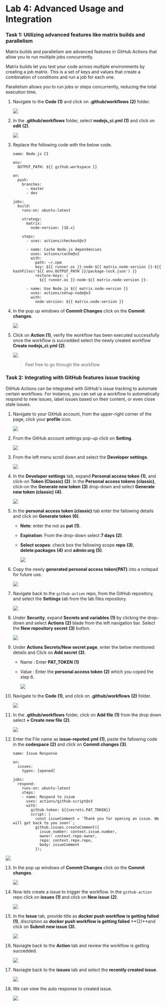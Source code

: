 # Lab 4: Advanced Usage and Integration 

### Task 1: Utilizing advanced features like matrix builds and parallelism

Matrix builds and parallelism are advanced features in GitHub Actions that allow you to run multiple jobs concurrently.

Matrix builds let you test your code across multiple environments by creating a job matrix. This is a set of keys and values that create a combination of conditions and run a job for each one.

Parallelism allows you to run jobs or steps concurrently, reducing the total execution time.

1. Navigate to the **Code** **(1)** and click on **.github/workflows** **(2)** folder.

    ![](../media/optimize1.png)

2. In the **.github/workflows** folder, select **nodejs_ci.yml** **(1)** and click on **edit** **(2)**.

    ![](../media/optimize2.png)

3. Replace the following code with the below code.

    ```
    name: Node.js CI
    
    env:
      OUTPUT_PATH: ${{ github.workspace }}
    
    on:
      push:
        branches:
          - master
          - dev
    
    jobs:
      build:
        runs-on: ubuntu-latest
    
        strategy:
          matrix:
            node-version: [18.x]
    
        steps:
          - uses: actions/checkout@v3
    
          - name: Cache Node.js dependencies
            uses: actions/cache@v2
            with:
              path: ~/.npm
              key: ${{ runner.os }}-node-${{ matrix.node-version }}-${{ hashFiles('${{ env.OUTPUT_PATH }}/package-lock.json') }}
              restore-keys: |
                ${{ runner.os }}-node-${{ matrix.node-version }}-
    
          - name: Use Node.js ${{ matrix.node-version }}
            uses: actions/setup-node@v3
            with:
              node-version: ${{ matrix.node-version }}
    ```

4. In the pop up windows of **Commit Changes** click on the **Commit changes**.

    ![](../media/newcommit.png)

5. Click on **Action** **(1)**, verify the workflow has been executed successfully once the workflow is succedded select the newly created workflow **Create nodejs_ci.yml** **(2)**.

    ![](../media/optimize4.png)

    > Feel free to go through the workflow

### Task 2: Integrating with GitHub features issue tracking

GitHub Actions can be integrated with GitHub's issue tracking to automate certain workflows. For instance, you can set up a workflow to automatically respond to new issues, label issues based on their content, or even close stale issues.

1. Navigate to your GitHub account, from the upper-right corner of the page, click your **profile** icon.

   ![](../media/ex3-task1-task1.png)

2. From the GitHub account settings pop-up click on **Setting**.
   
   ![](../media/setting.png)

3. From the left menu scroll down and select the **Developer settings**.

    ![](../media/ex3-task1-task2.png)

4. In the **Developer settings** tab, expand **Personal access token** **(1)**, and click-on **Token (Classic)** **(2)**. In the **Personal access tokens (classic)**, click-on the **Generate new token** **(3)** drop-down and select **Generate new token (classic)** **(4)**.

    ![](../media/ex3-task1-task3.png)

5. In the **personal access token (classic)** tab enter the fallowing details and click on **Generate token** **(6)**.

    - **Note**: enter the not as **pat** **(1)**.
    - **Expiration**: From the drop-down select **7 days** **(2)**.
    - **Select scopes**: check box the fallowing scope **repo** **(3)**, **delete:packages** **(4)** and **admin:org** **(5)**.

      ![](../media/ex3-task1-task4.png)

6. Copy the newly **generated personal access token(PAT)** into a notepad for future use.

    ![](../media/ex3-task1-task5.png)

7. Navigate back to the `github-action` repo, from the GitHub repository, and select the **Settings** tab from the lab files repository.

    ![](../media/github-action.png)

8. Under **Security**, expand **Secrets and variables** **(1)** by clicking the drop-down and select **Actions** **(2)** blade from the left navigation bar. Select the **New repository secret** **(3)** button.

    ![](../media/add-sec1.png)

9. Under **Actions Secrets/New secret page**, enter the below mentioned details and Click on **Add secret** **(3)**.

    - Name : Enter **PAT_TOKEN** **(1)**
    - Value : Enter the **personal access token** **(2)** which you coped the step 6.

      ![](../media/ex3-task1-task6.png)

10. Navigate to the **Code** **(1)**, and click on **.github/workflows** **(2)** folder.

    ![](../media/optimize1.png)

11. In the **.github/workflows** folder, click on **Add file** **(1)** from the drop down select **+ Create new file** **(2)**.

    ![](../media/add-file.png)

12. Enter the File name as **issue-repoted.yml** **(1)**, paste the fallowing code in the **codespace** **(2)** and click on **Commit changes** **(3)**.

    ```
    name: Issue Response
    
    on:
      issues:
        types: [opened]
    
    jobs:
      respond:
        runs-on: ubuntu-latest
        steps:
        - name: Respond to issue
          uses: actions/github-script@v3
          with:
            github-token: ${{secrets.PAT_TOKEN}}
            script: |
              const issueComment = `Thank you for opening an issue. We will get back to you soon!`;
              github.issues.createComment({
                issue_number: context.issue.number,
                owner: context.repo.owner,
                repo: context.repo.repo,
                body: issueComment
              });
    ```

![](../media/issue-yml.png)

13. In the pop up windows of **Commit Changes** click on the **Commit changes**.

    ![](../media/issue-commit.png)

14. Now lets create a issue to trigger the workflow. In the `github-action` repo click on **issues** **(1)** and click on **New issue** **(2)**.

    ![](../media/issue-create.png)

15. In the **Issue** tab, provide title as **docker push workflow is getting falied** **(1)**, discription as **docker push workflow is getting falied** **(2)**and click on **Submit new issue** **(3)**.

    ![](../media/newissue.png)

16. Naviagte back to the **Action** tab and review the workflow is getting succedded.

    ![](../media/issueaction.png)

17. Naviagte back to the **issues** tab and select the **recently created issue**.

    ![](../media/checkissueresponse.png)

18. We can view the auto response to created issue.

    ![](../media/autoreplay.png)
